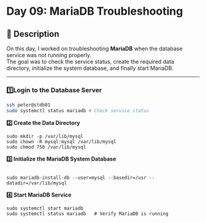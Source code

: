 # Day 09: MariaDB Troubleshooting  

## 📌 Description  
On this day, I worked on troubleshooting **MariaDB** when the database service was not running properly.  
The goal was to check the service status, create the required data directory, initialize the system database, and finally start MariaDB.  

---
### 1️⃣Login to the Database Server
```bash
ssh peter@stdb01
sudo systemctl status mariadb # Check service status
```

**2️⃣ Create the Data Directory**
```
sudo mkdir -p /var/lib/mysql
sudo chown -R mysql:mysql /var/lib/mysql
sudo chmod 750 /var/lib/mysql
```

**3️⃣ Initialize the MariaDB System Database**
```

sudo mariadb-install-db --user=mysql --basedir=/usr --datadir=/var/lib/mysql
```

**4️⃣ Start MariaDB Service**
```
sudo systemctl start mariadb
sudo systemctl status mariadb   # Verify MariaDB is running
```
